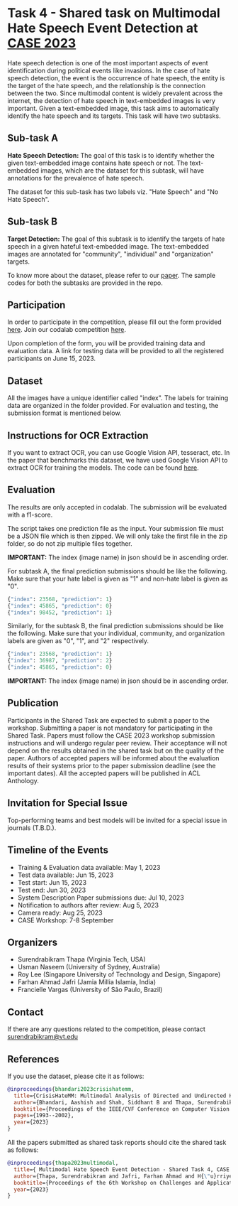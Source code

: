# Task 4 - Shared task on Multimodal Hate Speech Event Detection at [CASE 2023](https://emw.ku.edu.tr/case-2023/) #

Hate speech detection is one of the most important aspects of event identification during political events like invasions. In the case of hate speech detection, the event is the occurrence of hate speech, the entity is the target of the hate speech, and the relationship is the connection between the two. Since multimodal content is widely prevalent across the internet, the detection of hate speech in text-embedded images is very important. Given a text-embedded image, this task aims to automatically identify the hate speech and its targets. This task will have two subtasks.

## Sub-task A ##
<b> Hate Speech Detection:</b> The goal of this task is to identify whether the given text-embedded image contains hate speech or not. The text-embedded images, which are the dataset for this subtask, will have annotations for the prevalence of hate speech.

The dataset for this sub-task has two labels viz. "Hate Speech" and "No Hate Speech".

## Sub-task B ##
<b> Target Detection:</b> The goal of this subtask is to identify the targets of hate speech in a given hateful text-embedded image. The text-embedded images are annotated for "community", "individual" and "organization" targets.

To know more about the dataset, please refer to our [paper](Paper/crisishatemm.pdf).
The sample codes for both the subtasks are provided in the repo. 


## Participation ##

In order to participate in the competition, please fill out the form provided [here](https://forms.gle/qEVTUvPBRC7Q3zhAA). 
Join our codalab competition [here](https://codalab.lisn.upsaclay.fr/competitions/13087).

Upon completion of the form, you will be provided training data and evaluation data. A link for testing data will be provided to all the registered participants on June 15, 2023. 

## Dataset ## 
All the images have a unique identifier called "index". The labels for training data are organized in the folder provided. For evaluation and testing, the submission format is mentioned below.

## Instructions for OCR Extraction ##
If you want to extract OCR, you can use Google Vision API, tesseract, etc. In the paper that benchmarks this dataset, we have used Google Vision API to extract OCR for training the models. The code can be found [here](https://github.com/aabhandari/CrisisHateMM/blob/main/OCR.ipynb).

## Evaluation ## 

The results are only accepted in codalab. The submission will be evaluated with a f1-score.

The script takes one prediction file as the input. Your submission file must be a JSON file which is then zipped. We will only take the first file in the zip folder, so do not zip multiple files together. 

<b>IMPORTANT:</b> The index (image name) in json should be in ascending order.

For subtask A, the final prediction submissions should be like the following. Make sure that your hate label is given as "1" and non-hate label is given as "0".

```python
{"index": 23568, "prediction": 1}
{"index": 45865, "prediction": 0}
{"index": 98452, "prediction": 1}
```

Similarly, for the subtask B, the final prediction submissions should be like the following. Make sure that your individual, community, and organization labels are given as "0", "1", and "2" respectively.

```python
{"index": 23568, "prediction": 1}
{"index": 36987, "prediction": 2}
{"index": 45865, "prediction": 0}
```
<b>IMPORTANT:</b> The index (image name) in json should be in ascending order.

## Publication ##

Participants in the Shared Task are expected to submit a paper to the workshop. Submitting a paper is not mandatory for participating in the Shared Task. Papers must follow the CASE 2023 workshop submission instructions and will undergo regular peer review. Their acceptance will not depend on the results obtained in the shared task but on the quality of the paper. Authors of accepted papers will be informed about the evaluation results of their systems prior to the paper submission deadline (see the important dates). All the accepted papers will be published in ACL Anthology.

## Invitation for Special Issue ##
Top-performing teams and best models will be invited for a special issue in journals (T.B.D.).

## Timeline of the Events ##
<ul>

<li>Training & Evaluation data available: May 1, 2023 </li>

<li>Test data available: Jun 15, 2023  </li>

<li>Test start: Jun 15, 2023  </li>

<li>Test end: Jun 30, 2023  </li>

<li>System Description Paper submissions due: Jul 10, 2023</li>

<li>Notification to authors after review: Aug 5, 2023 </li>

<li>Camera ready: Aug 25, 2023 </li>

<li>CASE Workshop: 7-8 September </li>
</ul>

## Organizers ##
<ul>
<li> Surendrabikram Thapa (Virginia Tech, USA) </li>
<li> Usman Naseem (University of Sydney, Australia) </li>
<li> Roy Lee (Singapore University of Technology and Design, Singapore) </li>
<li> Farhan Ahmad Jafri (Jamia Millia Islamia, India) </li>
<li> Francielle Vargas (University of São Paulo, Brazil) </li>
</ul>

## Contact ##
If there are any questions related to the competition, please contact surendrabikram@vt.edu


## References ##

If you use the dataset, please cite it as follows:

```bibtex
@inproceedings{bhandari2023crisishatemm,
  title={CrisisHateMM: Multimodal Analysis of Directed and Undirected Hate Speech in Text-Embedded Images From Russia-Ukraine Conflict},
  author={Bhandari, Aashish and Shah, Siddhant B and Thapa, Surendrabikram and Naseem, Usman and Nasim, Mehwish},
  booktitle={Proceedings of the IEEE/CVF Conference on Computer Vision and Pattern Recognition (CVPR) Workshops},
  pages={1993--2002},
  year={2023}
}
```

All the papers submitted as shared task reports should cite the shared task as follows:

```bibtex
@inproceedings{thapa2023multimodal,
  title={ Multimodal Hate Speech Event Detection - Shared Task 4, CASE 2023},
  author={Thapa, Surendrabikram and Jafri, Farhan Ahmad and H{\"u}rriyeto{\u{g}}lu, Ali and Vargas, Francielle and Lee, Roy Ka-Wei and Naseem, Usman},
  booktitle={Proceedings of the 6th Workshop on Challenges and Applications of Automated Extraction of Socio-political Events from Text (CASE)},
  year={2023}
}
```
